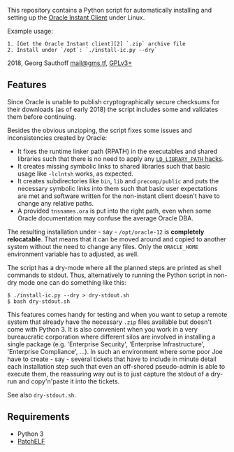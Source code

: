 This repository contains a Python script for automatically
installing and setting up the [Oracle Instant Client][1] under Linux.

Example usage:

    1. [Get the Oracle Instant client][2] `.zip` archive file
    2. Install under `/opt`: `./install-ic.py --dry`

2018, Georg Sauthoff <mail@gms.tf>, [GPLv3+][gpl]

## Features

Since Oracle is unable to publish cryptographically secure
checksums for their downloads (as of early 2018) the script
includes some and validates them before continuing.

Besides the obvious unzipping, the script fixes some issues 
and inconsistencies created by Oracle:

- It fixes the runtime linker path (RPATH) in the executables and shared
  libraries such that there is no need to apply any
  [`LD_LIBRARY_PATH` hacks][3].
- It creates missing symbolic links to shared libraries such that
  basic usage like `-lclntsh` works, as expected.
- It creates subdirectories like `bin`, `lib` and `precomp/public` and
  puts the necessary symbolic links into them such that basic
  user expectations are met and software written for the
  non-instant client doesn't have to change any relative paths.
- A provided `tnsnames.ora` is put into the right path, even when
  some Oracle documentation may confuse the average Oracle DBA.

The resulting installation under - say - `/opt/oracle-12` is
**completely relocatable**. That means that it can be moved around
and copied to another system without the need to change any
files. Only the `ORACLE_HOME` environment variable has to
adjusted, as well.

The script has a dry-mode where all the planned steps are printed
as shell commands to stdout. Thus, alternatively to running the
Python script in non-dry mode one can do something like this:

    $ ./install-ic.py --dry > dry-stdout.sh
    $ bash dry-stdout.sh

This features comes handy for testing and when you want to setup
a remote system that already have the necessary `.zip` files
available but doesn't come with Python 3. It is also convenient
when you work in a very bureaucratic corporation where different
silos are involved in installing a single package (e.g.
'Enterprise Security', 'Enterprise Infrastructure', 'Enterprise
Compliance', ...). In such an environment where some poor Joe
have to create - say - several tickets that have to include in
minute detail each installation step such that even an off-shored
pseudo-admin is able to execute them, the reassuring way out is
to just capture the stdout of a dry-run and copy'n'paste it
into the tickets.

See also `dry-stdout.sh`.

## Requirements

- Python 3
- [PatchELF][4]

[1]: http://www.oracle.com/technetwork/database/features/instant-client/index-097480.html
[2]: http://www.oracle.com/technetwork/topics/linuxx86-64soft-092277.html
[3]: https://gms.tf/ld_library_path-considered-harmful.html
[4]: http://nixos.org/patchelf.html
[gpl]: https://www.gnu.org/licenses/gpl.html

